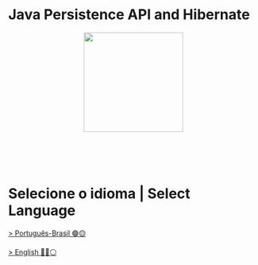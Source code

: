 # Java Persistence API and Hibernate
<div align="center"><img decoding="async" loading="lazy" width="200" height="200" src="https://blog.kakaocdn.net/dn/cYta7d/btrLF4Iytyb/hBJxHuc15KFsp5EkOvwMN1/img.png"></div>
</br>
</br>
</br>
</br>

# Selecione o idioma | Select Language

[> Português-Brasil 🟢🟡]()

[> English 🔵🔴⚪]()

